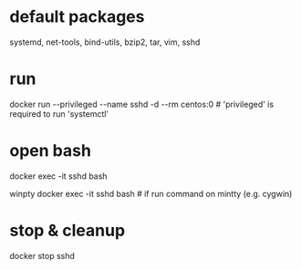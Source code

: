 # default packages
systemd, net-tools, bind-utils, bzip2, tar, vim, sshd

# run
docker run --privileged --name sshd -d --rm centos:0  # 'privileged' is required to run 'systemctl'

# open bash
docker exec -it sshd bash

winpty docker exec -it sshd bash # if run command on mintty (e.g. cygwin)

# stop & cleanup
docker stop sshd
